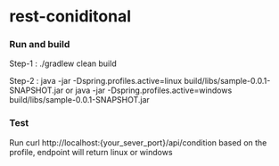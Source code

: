 # rest-coniditonal

### Run and build
Step-1 : 
./gradlew clean build

Step-2 :
java -jar -Dspring.profiles.active=linux build/libs/sample-0.0.1-SNAPSHOT.jar or
java -jar -Dspring.profiles.active=windows build/libs/sample-0.0.1-SNAPSHOT.jar

### Test
Run curl http://localhost:{your_sever_port}/api/condition
based on the profile, endpoint will return linux or windows